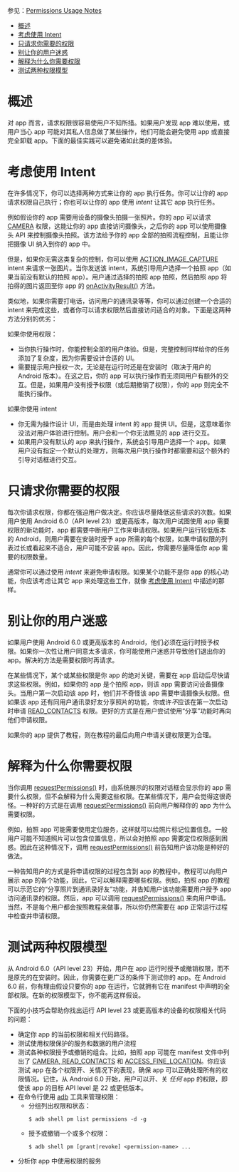 参见：[Permissions Usage Notes](https://developer.android.com/training/permissions/usage-notes.html)

- [概述](#%E6%A6%82%E8%BF%B0)
- [考虑使用 Intent](#%E8%80%83%E8%99%91%E4%BD%BF%E7%94%A8-intent)
- [只请求你需要的权限](#%E5%8F%AA%E8%AF%B7%E6%B1%82%E4%BD%A0%E9%9C%80%E8%A6%81%E7%9A%84%E6%9D%83%E9%99%90)
- [别让你的用户迷惑](#%E5%88%AB%E8%AE%A9%E4%BD%A0%E7%9A%84%E7%94%A8%E6%88%B7%E8%BF%B7%E6%83%91)
- [解释为什么你需要权限](#%E8%A7%A3%E9%87%8A%E4%B8%BA%E4%BB%80%E4%B9%88%E4%BD%A0%E9%9C%80%E8%A6%81%E6%9D%83%E9%99%90)
- [测试两种权限模型](#%E6%B5%8B%E8%AF%95%E4%B8%A4%E7%A7%8D%E6%9D%83%E9%99%90%E6%A8%A1%E5%9E%8B)

# 概述

对 app 而言，请求权限很容易使用户不知所措。如果用户发现 app 难以使用，或用户当心 app 可能对其私人信息做了某些操作，他们可能会避免使用 app 或直接完全卸载 app。下面的最佳实践可以避免诸如此类的差体验。

# 考虑使用 Intent

在许多情况下，你可以选择两种方式来让你的 app 执行任务。你可以让你的 app 请求权限自己执行；你也可以让你的 app 使用 *intent* 让其它 app 执行任务。

例如假设你的 app 需要用设备的摄像头拍摄一张照片。你的 app 可以请求 [CAMERA](https://developer.android.com/reference/android/Manifest.permission.html#CAMERA) 权限，这能让你的 app 直接访问摄像头，之后你的 app 可以使用摄像头 API 来控制摄像头拍照。该方法给予你的 app 全部的拍照流程控制，且能让你把摄像 UI 纳入到你的 app 中。

但是，如果你无需这类复杂的控制，你可以使用 [ACTION_IMAGE_CAPTURE](https://developer.android.com/reference/android/provider/MediaStore.html#ACTION_IMAGE_CAPTURE) intent 来请求一张图片。当你发送该 intent，系统引导用户选择一个拍照 app（如果当前没有默认的拍照 app）。用户通过选择的拍照 app 拍照，然后拍照 app 将拍得的图片返回至你 app 的 [onActivityResult()](https://developer.android.com/reference/android/app/Activity.html#onActivityResult(int,%20int,%20android.content.Intent)) 方法。

类似地，如果你需要打电话，访问用户的通讯录等等，你可以通过创建一个合适的 intent 来完成这些，或者你可以请求权限然后直接访问适合的对象。下面是这两种方法分别的优劣：

如果你使用权限：

- 当你执行操作时，你能控制全部的用户体验。但是，完整控制同样给你的任务添加了复杂度，因为你需要设计合适的 UI。
- 需要提示用户授权一次，无论是在运行时还是在安装时（取决于用户的 Android 版本）。在这之后，你的 app 可以执行操作而无须同用户有额外的交互。但是，如果用户没有授予权限（或后期撤销了权限），你的 app 则完全不能执行操作。

如果你使用 intent

- 你无需为操作设计 UI，而是由处理 intent 的 app 提供 UI。但是，这意味着你没法对用户体验进行控制。用户会和一个你无法瞧见的 app 进行交互。
- 如果用户没有默认的 app 来执行操作，系统会引导用户选择一个 app。如果用户没有指定一个默认的处理方，则每次用户执行操作时都需要和这个额外的引导对话框进行交互。

# 只请求你需要的权限

每次你请求权限，你都在强迫用户做决定。你应该尽量降低这些请求的次数。如果用户使用 Android 6.0（API level 23）或更高版本，每次用户试图使用 app 需要权限的新功能时，app 都需要中断用户工作来申请权限。如果用户运行较低版本的 Android，则用户需要在安装时授予 app 所需的每个权限，如果申请权限的列表过长或看起来不适合，用户可能不安装 app。因此，你需要尽量降低你 app 需要的权限数量。

通常你可以通过使用 *intent* 来避免申请权限。如果某个功能不是你 app 的核心功能，你应该考虑让其它 app 来处理这些工作，就像 [考虑使用 Intent](#%E8%80%83%E8%99%91%E4%BD%BF%E7%94%A8-intent) 中描述的那样。

# 别让你的用户迷惑

如果用户使用 Android 6.0 或更高版本的 Android，他们必须在运行时授予权限。如果你一次性让用户同意太多请求，你可能使用户迷惑并导致他们退出你的 app。解决的方法是需要权限时再请求。

在某些情况下，某个或某些权限是你 app 的绝对关键，需要在 app 启动后尽快请求这些权限。例如，如果你的 app 是个拍照 app，则该 app 需要访问设备摄像头。当用户第一次启动该 app 时，他们并不奇怪该 app 需要申请摄像头权限。但如果该 app 还有同用户通讯录好友分享照片的功能，你或许*不*应该在第一次启动时申请 [READ_CONTACTS](https://developer.android.com/reference/android/Manifest.permission.html#READ_CONTACTS) 权限。更好的方式是在用户尝试使用“分享”功能时再向他们申请权限。

如果你的 app 提供了教程，则在教程的最后向用户申请关键权限更为合理。

# 解释为什么你需要权限

当你调用 [requestPermissions()](https://developer.android.com/reference/android/support/v4/app/ActivityCompat.html#requestPermissions(android.app.Activity,%20java.lang.String[],%20int)) 时，由系统展示的权限对话框会显示你的 app 需要什么权限，但不会解释为什么需要这些权限。在某些情况下，用户会觉得这很奇怪。一种好的方式是在调用 [requestPermissions()](https://developer.android.com/reference/android/support/v4/app/ActivityCompat.html#requestPermissions(android.app.Activity,%20java.lang.String[],%20int)) 前向用户解释你的 app 为什么需要权限。

例如，拍照 app 可能需要使用定位服务，这样就可以给照片标记位置信息。一般用户可能不知道照片可以包含位置信息，所以会对拍照 app 需要定位权限感到困惑。因此在这种情况下，调用 [requestPermissions()](https://developer.android.com/reference/android/support/v4/app/ActivityCompat.html#requestPermissions(android.app.Activity,%20java.lang.String[],%20int)) 前告知用户该功能是种好的做法。

一种告知用户的方式是将申请权限的过程包含到 app 的教程中。教程可以向用户展示 app 的各个功能，因此，它可以解释需要哪些权限。例如，拍照 app 的教程可以示范它的“分享照片到通讯录好友”功能，并告知用户该功能需要用户授予 app 访问通讯录的权限。然后，app 可以调用 [requestPermissions()](https://developer.android.com/reference/android/support/v4/app/ActivityCompat.html#requestPermissions(android.app.Activity,%20java.lang.String[],%20int)) 来向用户申请。当然，不是每个用户都会按照教程来做事，所以你仍然需要在 app 正常运行过程中检查并申请权限。

# 测试两种权限模型

从 Android 6.0（API level 23）开始，用户在 app 运行时授予或撤销权限，而不是原先的在安装时。因此，你需要在更广泛的条件下测试你的 app。在 Android 6.0 前，你有理由假设只要你的 app 在运行，它就拥有它在 manifest 中声明的全部权限。在新的权限模型下，你不能再这样假设。

下面的小技巧会帮助你找出运行 API level 23 或更高版本的设备的权限相关代码的问题：

- 确定你 app 的当前权限和相关代码路径。
- 测试使用权限保护的服务和数据的用户流程
- 测试各种权限授予或撤销的组合。比如，拍照 app 可能在 manifest 文件中列出了 [CAMERA, READ_CONTACTS](https://developer.android.com/reference/android/Manifest.permission.html#READ_CONTACTS) 和 [ACCESS_FINE_LOCATION](https://developer.android.com/reference/android/Manifest.permission.html#ACCESS_FINE_LOCATION)。你应该测试 app 在各个权限开、关情况下的表现，确保 app 可以正确处理所有的权限情况。记住，从 Android 6.0 开始，用户可以开、关 *任何* app 的权限，即使该 app 的目标 API level 是 22 或更低版本。
- 在命令行使用 [adb](https://developer.android.com/tools/help/adb.html) 工具来管理权限：
    - 分组列出权限和状态：
        ```shell
        $ adb shell pm list permissions -d -g
        ```
    - 授予或撤销一个或多个权限：
        ```shell
        $ adb shell pm [grant|revoke] <permission-name> ...
        ```
- 分析你 app 中使用权限的服务
